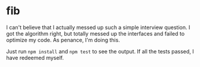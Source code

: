 # fib
I can't believe that I actually messed up such a simple interview question. I got the algorithm right, but totally messed up the interfaces and failed to optimize my code. As penance, I'm doing this.

Just run `npm install` and `npm test` to see the output. If all the tests passed, I have redeemed myself.